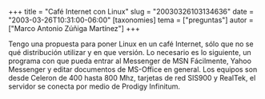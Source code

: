 +++
title = "Café Internet con Linux"
slug = "20030326103134636"
date = "2003-03-26T10:31:00-06:00"
[taxonomies]
tema = ["preguntas"]
autor = ["Marco Antonio Zúñiga Martínez"]
+++

Tengo una propuesta para poner Linux en un café Internet, sólo que no se
qué distribución utilizar y en que versión. Lo necesario es lo
siguiente, un programa con que pueda entrar al Messenger de MSN
Fácilmente, Yahoo Messenger y editar documentos de MS-Office en general.
Los equipos son desde Celeron de 400 hasta 800 Mhz, tarjetas de red
SIS900 y RealTek, el servidor se conecta por medio de Prodigy Infinitum.
